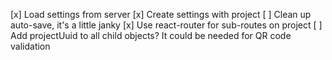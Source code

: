[x] Load settings from server
[x] Create settings with project
[ ] Clean up auto-save, it's a little janky
[x] Use react-router for sub-routes on project
[ ] Add projectUuid to all child objects? It could be needed for QR code validation